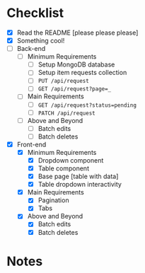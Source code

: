 # Checklist

<!-- Make sure you fill out this checklist with what you've done before submitting! -->

- [X] Read the README [please please please]
- [X] Something cool!
- [ ] Back-end
  - [ ] Minimum Requirements
    - [ ] Setup MongoDB database
    - [ ] Setup item requests collection
    - [ ] `PUT /api/request`
    - [ ] `GET /api/request?page=_`
  - [ ] Main Requirements
    - [ ] `GET /api/request?status=pending`
    - [ ] `PATCH /api/request`
  - [ ] Above and Beyond
    - [ ] Batch edits
    - [ ] Batch deletes
- [X] Front-end
  - [X] Minimum Requirements
    - [X] Dropdown component
    - [X] Table component
    - [X] Base page [table with data]
    - [X] Table dropdown interactivity
  - [X] Main Requirements
    - [X] Pagination
    - [X] Tabs
  - [X] Above and Beyond
    - [X] Batch edits
    - [X] Batch deletes

# Notes

<!-- Notes go here -->
